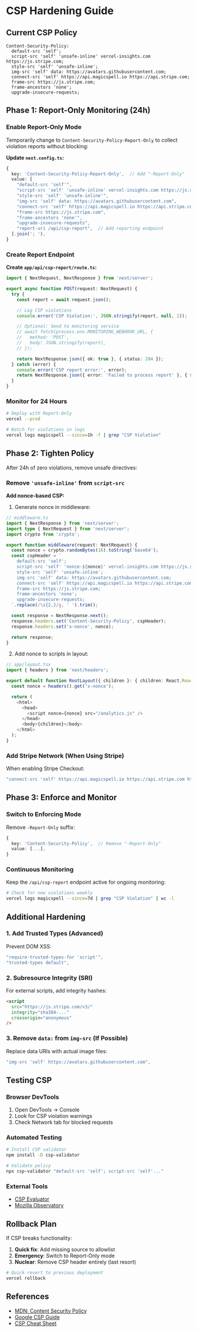 # CSP Hardening Guide

## Current CSP Policy

```
Content-Security-Policy:
  default-src 'self';
  script-src 'self' 'unsafe-inline' vercel-insights.com https://js.stripe.com;
  style-src 'self' 'unsafe-inline';
  img-src 'self' data: https://avatars.githubusercontent.com;
  connect-src 'self' https://api.magicspell.io https://api.stripe.com;
  frame-src https://js.stripe.com;
  frame-ancestors 'none';
  upgrade-insecure-requests;
```

## Phase 1: Report-Only Monitoring (24h)

### Enable Report-Only Mode

Temporarily change to `Content-Security-Policy-Report-Only` to collect violation reports without blocking:

**Update `next.config.ts`:**
```typescript
{
  key: 'Content-Security-Policy-Report-Only',  // Add "-Report-Only"
  value: [
    "default-src 'self'",
    "script-src 'self' 'unsafe-inline' vercel-insights.com https://js.stripe.com",
    "style-src 'self' 'unsafe-inline'",
    "img-src 'self' data: https://avatars.githubusercontent.com",
    "connect-src 'self' https://api.magicspell.io https://api.stripe.com",
    "frame-src https://js.stripe.com",
    "frame-ancestors 'none'",
    "upgrade-insecure-requests",
    "report-uri /api/csp-report",  // Add reporting endpoint
  ].join('; '),
}
```

### Create Report Endpoint

**Create `app/api/csp-report/route.ts`:**
```typescript
import { NextRequest, NextResponse } from 'next/server';

export async function POST(request: NextRequest) {
  try {
    const report = await request.json();

    // Log CSP violations
    console.error('CSP Violation:', JSON.stringify(report, null, 2));

    // Optional: Send to monitoring service
    // await fetch(process.env.MONITORING_WEBHOOK_URL, {
    //   method: 'POST',
    //   body: JSON.stringify(report),
    // });

    return NextResponse.json({ ok: true }, { status: 204 });
  } catch (error) {
    console.error('CSP report error:', error);
    return NextResponse.json({ error: 'Failed to process report' }, { status: 500 });
  }
}
```

### Monitor for 24 Hours

```bash
# Deploy with Report-Only
vercel --prod

# Watch for violations in logs
vercel logs magicspell --since=1h -f | grep "CSP Violation"
```

## Phase 2: Tighten Policy

After 24h of zero violations, remove unsafe directives:

### Remove `'unsafe-inline'` from `script-src`

**Add nonce-based CSP:**

1. Generate nonce in middleware:
```typescript
// middleware.ts
import { NextResponse } from 'next/server';
import type { NextRequest } from 'next/server';
import crypto from 'crypto';

export function middleware(request: NextRequest) {
  const nonce = crypto.randomBytes(16).toString('base64');
  const cspHeader = `
    default-src 'self';
    script-src 'self' 'nonce-${nonce}' vercel-insights.com https://js.stripe.com;
    style-src 'self' 'unsafe-inline';
    img-src 'self' data: https://avatars.githubusercontent.com;
    connect-src 'self' https://api.magicspell.io https://api.stripe.com;
    frame-src https://js.stripe.com;
    frame-ancestors 'none';
    upgrade-insecure-requests;
  `.replace(/\s{2,}/g, ' ').trim();

  const response = NextResponse.next();
  response.headers.set('Content-Security-Policy', cspHeader);
  response.headers.set('x-nonce', nonce);

  return response;
}
```

2. Add nonce to scripts in layout:
```typescript
// app/layout.tsx
import { headers } from 'next/headers';

export default function RootLayout({ children }: { children: React.ReactNode }) {
  const nonce = headers().get('x-nonce');

  return (
    <html>
      <head>
        <script nonce={nonce} src="/analytics.js" />
      </head>
      <body>{children}</body>
    </html>
  );
}
```

### Add Stripe Network (When Using Stripe)

When enabling Stripe Checkout:
```typescript
"connect-src 'self' https://api.magicspell.io https://api.stripe.com https://m.stripe.network",
```

## Phase 3: Enforce and Monitor

### Switch to Enforcing Mode

Remove `-Report-Only` suffix:
```typescript
{
  key: 'Content-Security-Policy',  // Remove "-Report-Only"
  value: [...],
}
```

### Continuous Monitoring

Keep the `/api/csp-report` endpoint active for ongoing monitoring:

```bash
# Check for new violations weekly
vercel logs magicspell --since=7d | grep "CSP Violation" | wc -l
```

## Additional Hardening

### 1. Add Trusted Types (Advanced)

Prevent DOM XSS:
```typescript
"require-trusted-types-for 'script'",
"trusted-types default",
```

### 2. Subresource Integrity (SRI)

For external scripts, add integrity hashes:
```html
<script
  src="https://js.stripe.com/v3/"
  integrity="sha384-..."
  crossorigin="anonymous"
/>
```

### 3. Remove `data:` from `img-src` (If Possible)

Replace data URIs with actual image files:
```typescript
"img-src 'self' https://avatars.githubusercontent.com",
```

## Testing CSP

### Browser DevTools

1. Open DevTools → Console
2. Look for CSP violation warnings
3. Check Network tab for blocked requests

### Automated Testing

```bash
# Install CSP validator
npm install -D csp-validator

# Validate policy
npx csp-validator "default-src 'self'; script-src 'self'..."
```

### External Tools

- [CSP Evaluator](https://csp-evaluator.withgoogle.com/)
- [Mozilla Observatory](https://observatory.mozilla.org/)

## Rollback Plan

If CSP breaks functionality:

1. **Quick fix**: Add missing source to allowlist
2. **Emergency**: Switch to Report-Only mode
3. **Nuclear**: Remove CSP header entirely (last resort)

```bash
# Quick revert to previous deployment
vercel rollback
```

## References

- [MDN: Content Security Policy](https://developer.mozilla.org/en-US/docs/Web/HTTP/CSP)
- [Google CSP Guide](https://web.dev/strict-csp/)
- [CSP Cheat Sheet](https://cheatsheetseries.owasp.org/cheatsheets/Content_Security_Policy_Cheat_Sheet.html)
